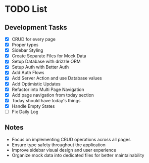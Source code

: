 # TODO List

## Development Tasks

- [x] CRUD for every page
- [x] Proper types
- [x] Sidebar Styling
- [x] Create Separate Files for Mock Data
- [x] Setup Database with drizzle ORM
- [x] Setup Auth with Better Auth
- [x] Add Auth Flows
- [x] Add Server Action and use Database values
- [x] Add Optimistic Updates
- [x] Refactor into Multi Page Navigation
- [x] Add page navigation from today section
- [x] Today should have today's things
- [x] Handle Empty States
- [ ] Fix Daily Log

## Notes

- Focus on implementing CRUD operations across all pages
- Ensure type safety throughout the application
- Improve sidebar visual design and user experience
- Organize mock data into dedicated files for better maintainability
